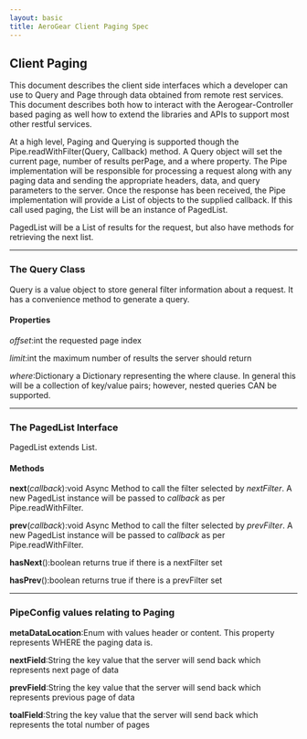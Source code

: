 ```yaml
--- 
layout: basic
title: AeroGear Client Paging Spec
---
```

## Client Paging

This document describes the client side interfaces which a developer can use to Query and Page through data obtained from remote rest services.  This document describes both how to interact with the Aerogear-Controller based paging as well how to extend the libraries and APIs to support most other restful services.

At a high level, Paging and Querying is supported though the Pipe.readWithFilter(Query, Callback) method.  A Query object will set the current page, number of results perPage, and a where property.  The Pipe implementation will be responsible for processing a request along with any paging data and sending the appropriate headers, data, and query parameters to the server.  Once the response has been received, the Pipe implementation will provide a List of objects to the supplied callback.  If this call used paging, the List will be an instance of PagedList.

PagedList will be a List<T> of results for the request, but also have methods for retrieving the next list.

***

### The Query Class

Query is a value object to store general filter information about a request.  It has a convenience method to generate a query.

#### Properties
*offset*:int the requested page index

*limit*:int the maximum number of results the server should return

*where*:Dictionary a Dictionary representing the where clause.  In general this will be a collection of key/value pairs; however, nested queries CAN be supported.

***

### The PagedList Interface

PagedList extends List.

#### Methods

**next**(*callback*):void Async Method to call the filter selected by *nextFilter*. A new PagedList instance will be passed to *callback* as per Pipe.readWithFilter.

**prev**(*callback*):void Async Method to call the filter selected by *prevFilter*. A new PagedList instance will be passed to *callback* as per Pipe.readWithFilter.

**hasNext**():boolean returns true if there is a nextFilter set

**hasPrev**():boolean returns true if there is a prevFilter set


***

### PipeConfig values relating to Paging

**metaDataLocation**:Enum with values header or content.  This property represents WHERE the paging data is.

**nextField**:String the key value that the server will send back which represents next page of data

**prevField**:String the key value that the server will send back which represents previous page of data

**toalField**:String the key value that the server will send back which represents the total number of pages
